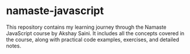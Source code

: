 # namaste-javascript
This repository contains my learning journey through the Namaste JavaScript course by Akshay Saini. It includes all the concepts covered in the course, along with practical code examples, exercises, and detailed notes.
